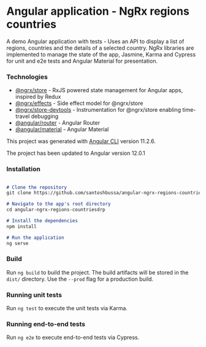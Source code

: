 # Angular application - NgRx regions countries


A demo Angular application with tests - Uses an API to display a list of regions, countries and the details of a selected country. NgRx libraries are implemented to manage the state of the app, Jasmine, Karma and Cypress for unit and e2e tests and Angular Material for presentation.


### Technologies

- [@ngrx/store](https://ngrx.io/guide/store) - RxJS powered state management for Angular apps, inspired by Redux
- [@ngrx/effects](https://ngrx.io/guide/effects) - Side effect model for @ngrx/store
- [@ngrx/store-devtools](https://ngrx.io/guide/store-devtools) - Instrumentation for @ngrx/store enabling time-travel debugging
- [@angular/router](https://angular.io/guide/router) - Angular Router
- [@angular/material](https://github.com/angular/material2) - Angular Material

This project was generated with [Angular CLI](https://github.com/angular/angular-cli) version 11.2.6.

The project has been updated to Angular version 12.0.1

### Installation

```Markdown

# Clone the repository
git clone https://github.com/santoshbussa/angular-ngrx-regions-countriesdrp

# Navigate to the app's root directory
cd angular-ngrx-regions-countriesdrp

# Install the dependencies
npm install

# Run the application
ng serve

```

### Build

Run `ng build` to build the project. The build artifacts will be stored in the `dist/` directory. Use the `--prod` flag for a production build.

### Running unit tests

Run `ng test` to execute the unit tests via Karma.

### Running end-to-end tests

Run `ng e2e` to execute end-to-end tests via Cypress.
